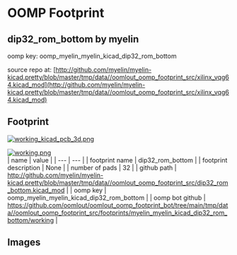 # OOMP Footprint  
## dip32_rom_bottom  by myelin  
  
oomp key: oomp_myelin_myelin_kicad_dip32_rom_bottom  
  
source repo at: [http://github.com/myelin/myelin-kicad.pretty/blob/master/tmp/data//oomlout_oomp_footprint_src/xilinx_vqg64.kicad_mod](http://github.com/myelin/myelin-kicad.pretty/blob/master/tmp/data//oomlout_oomp_footprint_src/xilinx_vqg64.kicad_mod)  
## Footprint  
  
[![working_kicad_pcb_3d.png](working_kicad_pcb_3d_600.png)](working_kicad_pcb_3d.png)  
  
[![working.png](working_600.png)](working.png)  
| name | value | 
| --- | --- | 
| footprint name | dip32_rom_bottom | 
| footprint description | None | 
| number of pads | 32 | 
| github path | http://github.com/myelin/myelin-kicad.pretty/blob/master/tmp/data//oomlout_oomp_footprint_src/dip32_rom_bottom.kicad_mod | 
| oomp key | oomp_myelin_myelin_kicad_dip32_rom_bottom | 
| oomp bot github | https://github.com/oomlout/oomlout_oomp_footprint_bot/tree/main/tmp/data//oomlout_oomp_footprint_src/footprints/myelin_myelin_kicad_dip32_rom_bottom/working | 
## Images  
